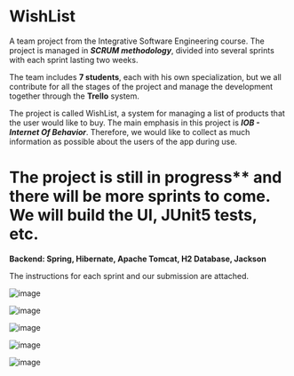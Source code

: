 # WishList
A team project from the Integrative Software Engineering course.
The project is managed in *****SCRUM methodology*****, divided into several sprints with each sprint lasting two weeks.

The team includes **7 students**, each with his own specialization, but we all contribute for all the stages of the project and manage the development together through the ****Trello**** system.

The project is called WishList, a system for managing a list of products that the user would like to buy.
The main emphasis in this project is *****IOB - Internet Of Behavior*****. Therefore, we would like to collect as much information as possible about the users of the app during use.

# The project is still in progress** and there will be more sprints to come. We will build the UI, JUnit5 tests, etc.
****Backend: Spring, Hibernate, Apache Tomcat, H2 Database, Jackson****

The instructions for each sprint and our submission are attached.

![image](https://user-images.githubusercontent.com/68230416/165538714-77187b73-ea47-4745-ad85-87e1214610c8.png)

![image](https://user-images.githubusercontent.com/68230416/165539056-32c7bec6-bfcb-429b-904d-a615db90c107.png)

![image](https://user-images.githubusercontent.com/68230416/165539102-3b4f7d19-8044-4aee-9fa7-0a87de6b09aa.png)

![image](https://user-images.githubusercontent.com/68230416/165539136-8451e4f3-1c98-4971-9cb3-360aea5df253.png)

![image](https://user-images.githubusercontent.com/68230416/165539164-6a0e248c-7dc1-4616-b21f-7f3b156e2200.png)
